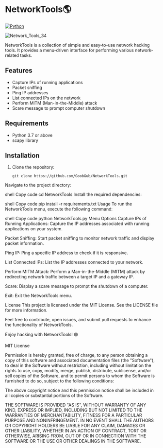 # NetworkTools🌎

[![Python](https://img.shields.io/badge/Python-3.7%2B-blue.svg)](https://www.python.org/)

![Network_Tools_34](https://github.com/GoobGub/NetworkTools/assets/129594730/67f41672-fcb7-4709-9529-b85bedbd7439)



NetworkTools is a collection of simple and easy-to-use network hacking tools. It provides a menu-driven interface for performing various network-related tasks.

## Features

- Capture IPs of running applications
- Packet sniffing
- Ping IP addresses
- List connected IPs on the network
- Perform MITM (Man-in-the-Middle) attack
- Scare message to prompt computer shutdown

## Requirements

- Python 3.7 or above
- scapy library

## Installation

1. Clone the repository:

   ```shell
   git clone https://github.com/GoobGub/NetworkTools.git
Navigate to the project directory:

shell
Copy code
cd NetworkTools
Install the required dependencies:

shell
Copy code
pip install -r requirements.txt
Usage
To run the NetworkTools menu, execute the following command:

shell
Copy code
python NetworkTools.py
Menu Options
Capture IPs of Running Applications: Capture the IP addresses associated with running applications on your system.

Packet Sniffing: Start packet sniffing to monitor network traffic and display packet information.

Ping IP: Ping a specific IP address to check if it is responsive.

List Connected IPs: List the IP addresses connected to your network.

Perform MITM Attack: Perform a Man-in-the-Middle (MITM) attack by redirecting network traffic between a target IP and a gateway IP.

Scare: Display a scare message to prompt the shutdown of a computer.

Exit: Exit the NetworkTools menu.

License
This project is licensed under the MIT License. See the LICENSE file for more information.

Feel free to contribute, open issues, and submit pull requests to enhance the functionality of NetworkTools.

Enjoy hacking with NetworkTools! 🟢





MIT License

Permission is hereby granted, free of charge, to any person obtaining a copy of this software and associated documentation files (the "Software"), to deal in the Software without restriction, including without limitation the rights to use, copy, modify, merge, publish, distribute, sublicense, and/or sell copies of the Software, and to permit persons to whom the Software is furnished to do so, subject to the following conditions:

The above copyright notice and this permission notice shall be included in all copies or substantial portions of the Software.

THE SOFTWARE IS PROVIDED "AS IS", WITHOUT WARRANTY OF ANY KIND, EXPRESS OR IMPLIED, INCLUDING BUT NOT LIMITED TO THE WARRANTIES OF MERCHANTABILITY, FITNESS FOR A PARTICULAR PURPOSE AND NONINFRINGEMENT. IN NO EVENT SHALL THE AUTHORS OR COPYRIGHT HOLDERS BE LIABLE FOR ANY CLAIM, DAMAGES OR OTHER LIABILITY, WHETHER IN AN ACTION OF CONTRACT, TORT OR OTHERWISE, ARISING FROM, OUT OF OR IN CONNECTION WITH THE SOFTWARE OR THE USE OR OTHER DEALINGS IN THE SOFTWARE.

